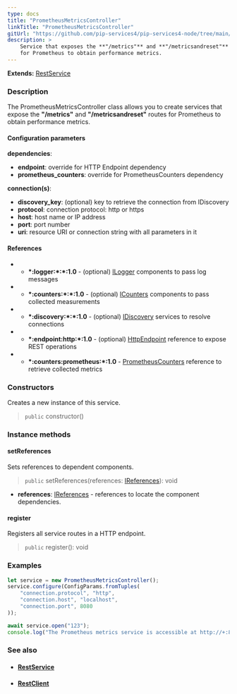 ```yaml
---
type: docs
title: "PrometheusMetricsController"
linkTitle: "PrometheusMetricsController"
gitUrl: "https://github.com/pip-services4/pip-services4-node/tree/main/pip-services4-prometheus-node"
description: >
    Service that exposes the **"/metrics"** and **"/metricsandreset"** routes 
    for Prometheus to obtain performance metrics.
---
```


**Extends:** [RestService](../../../rpc/services/rest_service)

### Description

The PrometheusMetricsController class allows you to create services that expose the **"/metrics"** and **"/metricsandreset"** routes for Prometheus to obtain performance metrics.

#### Configuration parameters

**dependencies**:
- **endpoint**: override for HTTP Endpoint dependency
- **prometheus_counters**: override for PrometheusCounters dependency

**connection(s)**:
- **discovery_key**: (optional) key to retrieve the connection from IDiscovery
- **protocol**: connection protocol: http or https
- **host**: host name or IP address
- **port**: port number
- **uri**: resource URI or connection string with all parameters in it


#### References
 * - **\*:logger:\*:\*:1.0** - (optional) [ILogger](../../../components/log/ilogger) components to pass log messages
 * - **\*:counters:\*:\*:1.0** - (optional) [ICounters](../../../components/count/icounters) components to pass collected measurements
 * - **\*:discovery:\*:\*:1.0** - (optional) [IDiscovery](../../../components/connect/idiscovery) services to resolve connections
 * - **\*:endpoint:http:\*:1.0** - (optional) [HttpEndpoint](../../../rpc/services/http_endpoint) reference to expose REST operations
 * - **\*:counters:prometheus:\*:1.0** - [PrometheusCounters](../../count/prometheus_counters) reference to retrieve collected metrics


### Constructors
Creates a new instance of this service.

> `public` constructor()


### Instance methods

#### setReferences
Sets references to dependent components.

> `public` setReferences(references: [IReferences](../../../commons/refer/ireferences)): void 

- **references**: [IReferences](../../../commons/refer/ireferences) - references to locate the component dependencies. 

#### register
Registers all service routes in a HTTP endpoint.

> `public` register(): void

### Examples

```typescript
let service = new PrometheusMetricsController();
service.configure(ConfigParams.fromTuples(
    "connection.protocol", "http",
    "connection.host", "localhost",
    "connection.port", 8080
));

await service.open("123");
console.log("The Prometheus metrics service is accessible at http://+:8080/metrics");
```

### See also
- #### [RestService](../../../rpc/services/rest_service)
- #### [RestClient](../../../rpc/clients/rest_client)
